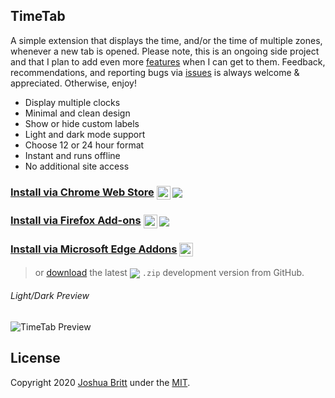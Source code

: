## TimeTab

A simple extension that displays the time, and/or the time of multiple zones, whenever a new tab is opened. Please note, this is an ongoing side project and that I plan to add even more [features](https://github.com/MEDIA76/timetab/projects) when I can get to them. Feedback, recommendations, and reporting bugs via [issues](https://github.com/MEDIA76/timetab/issues) is always welcome & appreciated. Otherwise, enjoy!

- Display multiple clocks
- Minimal and clean design
- Show or hide custom labels
- Light and dark mode support
- Choose 12 or 24 hour format
- Instant and runs offline
- No additional site access

[cws]: https://chrome.google.com/webstore/detail/timetab/dhjhmlhiaaepcekkmjpfcklcfiaepkof
### [Install via Chrome Web Store][cws] [<img valign="middle" height="22" src="https://user-images.githubusercontent.com/13763302/75098844-b0497380-5580-11ea-89da-12920e6a35c5.png">][cws] [<img valign="middle" src="https://img.shields.io/chrome-web-store/v/dhjhmlhiaaepcekkmjpfcklcfiaepkof?color=0366d6&label=%20">][cws]

[fao]: https://addons.mozilla.org/en-US/firefox/addon/timetab
### [Install via Firefox Add-ons][fao] [<img valign="middle" height="22" src="https://user-images.githubusercontent.com/13763302/75098854-c0615300-5580-11ea-9a80-6068f14ca493.png">][fao] [<img valign="middle" src="https://img.shields.io/amo/v/timetab?color=0366d6&label=%20">][fao]

[mea]: https://microsoftedge.microsoft.com/addons/detail/jolhgogcjdbajehdjcnjmkkdjgiimlng
### [Install via Microsoft Edge Addons][mea] [<img valign="middle" height="22" src="https://user-images.githubusercontent.com/13763302/75323764-20831e00-583b-11ea-9aed-fd7f64476437.png">][mea]

[ghr]: https://github.com/MEDIA76/timetab/releases/latest/download/timetab.zip
> or [download][ghr] the latest [<img valign="middle" src="https://img.shields.io/github/v/release/MEDIA76/timetab?color=6a737d&label=%20">][ghr] `.zip` development version from GitHub.

###### Light/Dark Preview

![TimeTab Preview](https://user-images.githubusercontent.com/13763302/74708194-745d8980-51e1-11ea-94f8-fae5faf9448f.png)

## License

Copyright 2020 [Joshua Britt](https://github.com/capachow) under the [MIT](LICENSE.md).